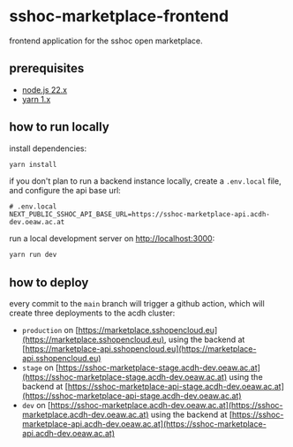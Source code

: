# sshoc-marketplace-frontend

frontend application for the sshoc open marketplace.

## prerequisites

- [node.js 22.x](https://nodejs.org/de/download)
- [yarn 1.x](https://classic.yarnpkg.com)

## how to run locally

install dependencies:

```bash
yarn install
```

if you don't plan to run a backend instance locally, create a `.env.local` file, and configure the
api base url:

```
# .env.local
NEXT_PUBLIC_SSHOC_API_BASE_URL=https://sshoc-marketplace-api.acdh-dev.oeaw.ac.at
```

run a local development server on [http://localhost:3000](http://localhost:3000):

```bash
yarn run dev
```

## how to deploy

every commit to the `main` branch will trigger a github action, which will create three deployments
to the acdh cluster:

- `production` on [https://marketplace.sshopencloud.eu](https://marketplace.sshopencloud.eu), using
  the backend at [https://marketplace-api.sshopencloud.eu](https://marketplace-api.sshopencloud.eu)
- `stage` on
  [https://sshoc-marketplace-stage.acdh-dev.oeaw.ac.at](https://sshoc-marketplace-stage.acdh-dev.oeaw.ac.at)
  using the backend at
  [https://sshoc-marketplace-api-stage.acdh-dev.oeaw.ac.at](https://sshoc-marketplace-api-stage.acdh-dev.oeaw.ac.at)
- `dev` on
  [https://sshoc-marketplace.acdh-dev.oeaw.ac.at](https://sshoc-marketplace.acdh-dev.oeaw.ac.at)
  using the backend at
  [https://sshoc-marketplace-api.acdh-dev.oeaw.ac.at](https://sshoc-marketplace-api.acdh-dev.oeaw.ac.at)
